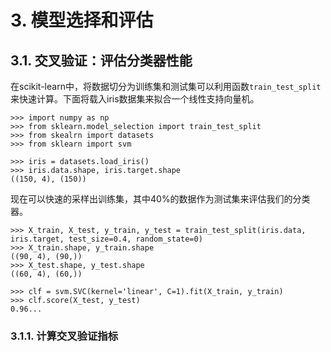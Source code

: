 # 3. 模型选择和评估

## 3.1. 交叉验证：评估分类器性能

在scikit-learn中，将数据切分为训练集和测试集可以利用函数`train_test_split`来快速计算。下面将载入iris数据集来拟合一个线性支持向量机。

```
>>> import numpy as np
>>> from sklearn.model_selection import train_test_split
>>> from skealrn import datasets
>>> from sklearn import svm

>>> iris = datasets.load_iris()
>>> iris.data.shape, iris.target.shape
((150, 4), (150))
```

现在可以快速的采样出训练集，其中40%的数据作为测试集来评估我们的分类器。

```
>>> X_train, X_test, y_train, y_test = train_test_split(iris.data, iris.target, test_size=0.4, random_state=0)
>>> X_train.shape, y_train.shape
((90, 4), (90,))
>>> X_test.shape, y_test.shape
((60, 4), (60,))

>>> clf = svm.SVC(kernel='linear', C=1).fit(X_train, y_train)
>>> clf.score(X_test, y_test)
0.96...
```

### 3.1.1. 计算交叉验证指标






